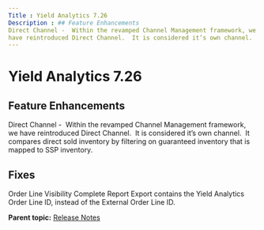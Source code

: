 ```yaml
---
Title : Yield Analytics 7.26
Description : ## Feature Enhancements
Direct Channel -  Within the revamped Channel Management framework, we
have reintroduced Direct Channel.  It is considered it’s own channel. 
---
```



# Yield Analytics 7.26





## Feature Enhancements

Direct Channel -  Within the revamped Channel Management framework, we
have reintroduced Direct Channel.  It is considered it’s own channel. 
It compares direct sold inventory by filtering on guaranteed inventory
that is mapped to SSP inventory.





## Fixes

Order Line Visibility Complete Report Export contains the Yield
Analytics Order Line ID, instead of the External Order Line ID.





<div class="familylinks">

<div class="parentlink">

**Parent topic:**
<a href="../topics/release-notes.html" class="link">Release Notes</a>






